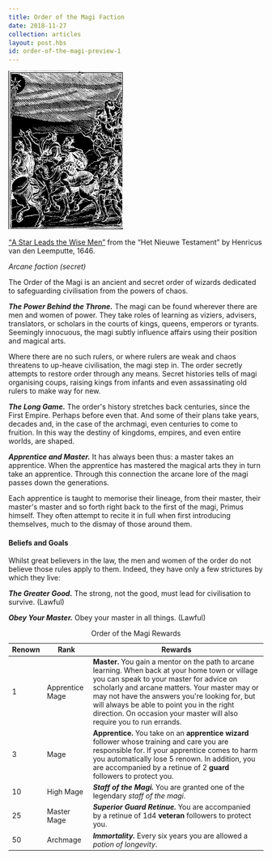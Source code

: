 ```yaml
---
title: Order of the Magi Faction
date: 2018-11-27
collection: articles
layout: post.hbs
id: order-of-the-magi-preview-1
---
```

<div id="magi-illustration" class="illustration">
  <img src="images/magi.jpg" alt="Magus Illustration">
  <p class="caption"><a href="http://www.pitts.emory.edu/dia/bridge.cfm?ID=108339"><q>A Star Leads the Wise Men</q></a> from the <q>Het Nieuwe Testament</q> by Henricus van den Leemputte, 1646.</p>
</div>

<p><em>Arcane faction (secret)</em></p>

<p>The Order of the Magi is an ancient and secret order of wizards dedicated to safeguarding civilisation from the powers of chaos.</p>

<p><em><strong>The Power Behind the Throne.</strong></em> The magi can be found wherever there are men and women of power. They take roles of learning as viziers, advisers, translators, or scholars in the courts of kings, queens, emperors or tyrants. Seemingly innocuous, the magi subtly influence affairs using their position and magical arts.</p>

<p>Where there are no such rulers, or where rulers are weak and chaos threatens to up-heave civilisation, the magi step in. The order secretly attempts to restore order through any means. Secret histories tells of magi organising coups, raising kings from infants and even assassinating old rulers to make way for new.</p>

<p><em><strong>The Long Game.</strong></em> The order's history stretches back centuries, since the First Empire. Perhaps before even that. And some of their plans take years, decades and, in the case of the archmagi, even centuries to come to fruition. In this way the destiny of kingdoms, empires, and even entire worlds, are shaped.</p>

<p><em><strong>Apprentice and Master.</strong></em> It has always been thus: a master takes an apprentice. When the apprentice has mastered the magical arts they in turn take an apprentice. Through this connection the arcane lore of the magi passes down the generations.</p>

<p>Each apprentice is taught to memorise their lineage, from their master, their master's master and so forth right back to the first of the magi, Primus himself. They often attempt to recite it in full when first introducing themselves, much to the dismay of those around them.</p>

<h4>Beliefs and Goals</h4>

<p>Whilst great believers in the law, the men and women of the order do not believe those rules apply to them. Indeed, they have only a few strictures by which they live:</p>

<p><strong><em>The Greater Good.</em></strong> The strong, not the good, must lead for civilisation to survive. (Lawful)</p>

<p><strong><em>Obey Your Master.</em></strong> Obey your master in all things. (Lawful)</p>

<table>
  <caption>Order of the Magi Rewards</caption>
  <thead>
    <tr>
      <th class="number">Renown</th>
      <th>Rank</th>
      <th>Rewards</th>
    </tr>
  </thead>

  <tbody>
    <tr>
      <td class="number">1</td>
      <td>Apprentice Mage</td>
      <td><strong>Master.</strong> You gain a mentor on the path to arcane learning. When back at your home town or village you can speak to your master for advice on scholarly and arcane matters. Your master may or may not have the answers you're looking for, but will always be able to point you in the right direction. On occasion your master will also require you to run errands.</td>
    </tr>
    <tr>
      <td class="number">3</td>
      <td>Mage</td>
      <td><strong>Apprentice.</strong> You take on an <strong>apprentice wizard</strong> follower whose training and care you are responsible for. If your apprentice comes to harm you automatically lose 5 renown. In addition, you are accompanied by a retinue of 2 <strong>guard</strong> followers to protect you.</td>
    </tr>
    <tr>
      <td class="number">10</td>
      <td>High Mage</td>
      <td><em><strong>Staff of the Magi.</strong></em> You are granted one of the legendary <em>staff of the magi</em>.</td>
    </tr>
    <tr>
      <td class="number">25</td>
      <td>Master Mage</td>
      <td><em><strong>Superior Guard Retinue.</strong></em> You are accompanied by a retinue of 1d4 <strong>veteran</strong> followers to protect you.</td>
    </tr>
    <tr>
      <td class="number">50</td>
      <td>Archmage</td>
      <td><em><strong>Immortality.</strong></em> Every six years you are allowed a <em>potion of longevity</em>.</td>
    </tr>
  </tbody>
</table>
